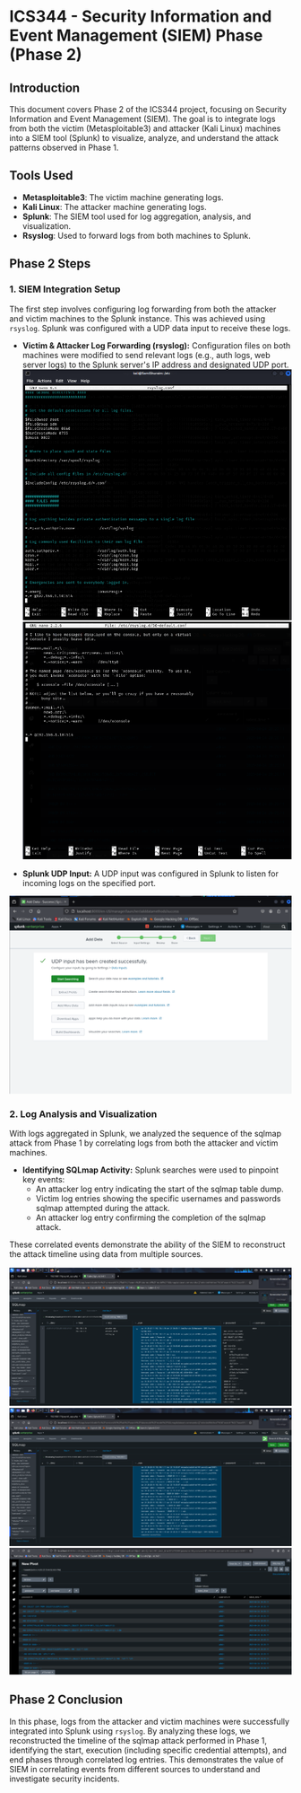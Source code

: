 # ICS344 - Security Information and Event Management (SIEM) Phase (Phase 2)

## Introduction
This document covers Phase 2 of the ICS344 project, focusing on Security Information and Event Management (SIEM). The goal is to integrate logs from both the victim (Metasploitable3) and attacker (Kali Linux) machines into a SIEM tool (Splunk) to visualize, analyze, and understand the attack patterns observed in Phase 1.

## Tools Used
- **Metasploitable3**: The victim machine generating logs.
- **Kali Linux**: The attacker machine generating logs.
- **Splunk**: The SIEM tool used for log aggregation, analysis, and visualization.
- **Rsyslog**: Used to forward logs from both machines to Splunk.

## Phase 2 Steps

### 1. SIEM Integration Setup
The first step involves configuring log forwarding from both the attacker and victim machines to the Splunk instance. This was achieved using `rsyslog`. Splunk was configured with a UDP data input to receive these logs.

- **Victim & Attacker Log Forwarding (rsyslog):** Configuration files on both machines were modified to send relevant logs (e.g., auth logs, web server logs) to the Splunk server's IP address and designated UDP port.
![Kali Linux Rsyslog Configuration](kali-rsyslog.png)
![Metasploitable3 Rsyslog Configuration](metasploitable-rsyslog.png)

- **Splunk UDP Input:** A UDP input was configured in Splunk to listen for incoming logs on the specified port.

![Splunk UDP input configuration screenshot](splunk-udp-setup.png)

### 2. Log Analysis and Visualization
With logs aggregated in Splunk, we analyzed the sequence of the sqlmap attack from Phase 1 by correlating logs from both the attacker and victim machines.

- **Identifying SQLmap Activity:** Splunk searches were used to pinpoint key events:
    - An attacker log entry indicating the start of the sqlmap table dump.
    - Victim log entries showing the specific usernames and passwords sqlmap attempted during the attack.
    - An attacker log entry confirming the completion of the sqlmap attack.

These correlated events demonstrate the ability of the SIEM to reconstruct the attack timeline using data from multiple sources.

![Splunk search showing logs related to sqlmap table start](splunk_table_start.png)
![Splunk search showing logs related to sqlmap table end](splunk_table_end.png)
![Splunk search showing logs related to sqlmap password attempts](splunk_sqlmap_passwords.png)

## Phase 2 Conclusion
In this phase, logs from the attacker and victim machines were successfully integrated into Splunk using `rsyslog`. By analyzing these logs, we reconstructed the timeline of the sqlmap attack performed in Phase 1, identifying the start, execution (including specific credential attempts), and end phases through correlated log entries. This demonstrates the value of SIEM in correlating events from different sources to understand and investigate security incidents.
